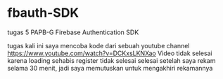 # fbauth-SDK
tugas 5 PAPB-G Firebase Authentication SDK

tugas kali ini saya mencoba kode dari sebuah youtube channel https://www.youtube.com/watch?v=DCKxsLKNXao
Video tidak selesai karena loading sehabis register tidak selesai selesai setelah saya rekam selama 30 menit, jadi saya memutuskan untuk mengakhiri rekamannya
